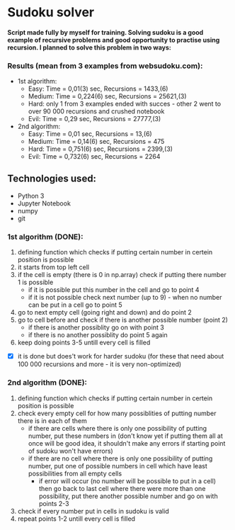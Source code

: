 # Sudoku solver

#### Script made fully by myself for training. Solving sudoku is a good example of recursive problems and good opportunity to practise using recursion. I planned to solve this problem in two ways:

### Results (mean from 3 examples from websudoku.com):
- 1st algorithm:
    - Easy: Time = 0,01(3) sec, Recursions = 1433,(6)
    - Medium: Time = 0,224(6) sec, Recursions = 25621,(3)
    - Hard: only 1 from 3 examples ended with succes - other 2 went to over 90 000 recursions and crushed notebook
    - Evil: Time = 0,29 sec, Recursions = 27777,(3)
- 2nd algorithm:
    - Easy: Time = 0,01 sec, Recursions = 13,(6)
    - Medium: Time = 0,14(6) sec, Recursions = 475
    - Hard: Time = 0,751(6) sec, Recursions = 2399,(3)
    - Evil: Time = 0,732(6) sec, Recursions = 2264

## Technologies used:
- Python 3
- Jupyter Notebook
- numpy
- git

### 1st algorithm (DONE): 
1. defining function which checks if putting certain number in certein position is possible
2. it starts from top left cell
3. if the cell is empty (there is 0 in np.array) check if putting there number 1 is possible
    - if it is possible put this number in the cell and go to point 4
    - if it is not possible check next number (up to 9) - when no number can be put in a cell go to point 5
4. go to next empty cell (going right and down) and do point 2
5. go to cell before and check if there is another possible number (point 2) 
    - if there is another possiblity go on with point 3
    - if there is no another possiblity do point 5 again
6. keep doing points 3-5 untill every cell is filled
- [x] it is done but does't work for harder sudoku (for these that need about 100 000 recursions and more - it is very non-optimized)

### 2nd algorithm (DONE):
1. defining function which checks if putting certain number in certein position is possible
2. check every empty cell for how many possiblities of putting number there is in each of them
    - if there are cells where there is only one possibility of putting number, put these numbers in (don't know yet if putting them all at once will be good idea, it shouldn't make any errors if starting point of sudoku won't have errors)
    - if there are no cell where there is only one possibility of putting number, put one of possible numbers in cell which have least possibilities from all empty cells
        - if error will occur (no number will be possible to put in a cell) then go back to last cell where there were more than one possibility, put there another possible number and go on with points 2-3
3. check if every number put in cells in sudoku is valid
4. repeat points 1-2 untill every cell is filled